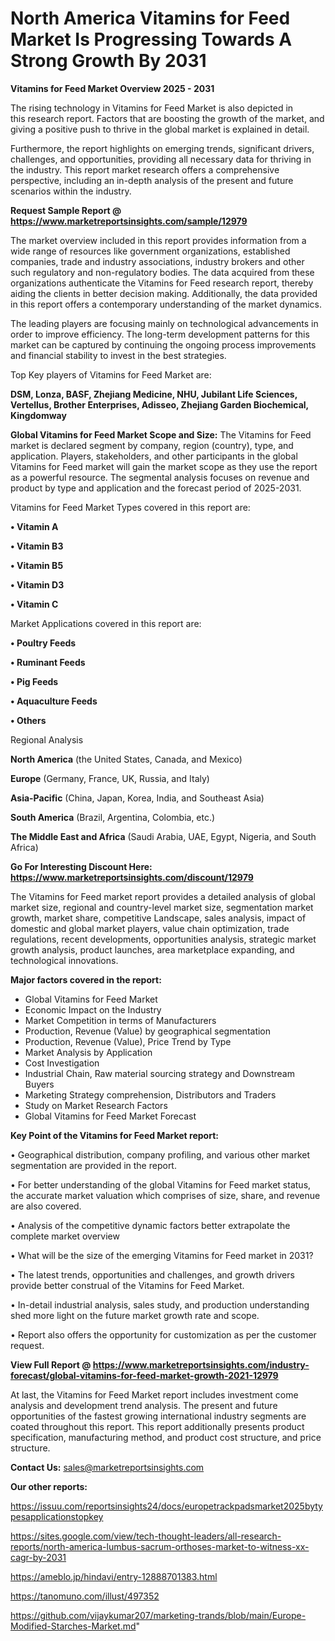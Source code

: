 # North America Vitamins for Feed Market Is Progressing Towards A Strong Growth By 2031

<Strong> Vitamins for Feed Market Overview 2025 - 2031</strong>

The rising technology in Vitamins for Feed Market is also depicted in this research report. Factors that are boosting the growth of the market, and giving a positive push to thrive in the global market is explained in detail.

Furthermore, the report highlights on emerging trends, significant drivers, challenges, and opportunities, providing all necessary data for thriving in the industry. This report market research offers a comprehensive perspective, including an in-depth analysis of the present and future scenarios within the industry.

<strong>Request Sample Report @ <a href=https://www.marketreportsinsights.com/sample/12979>https://www.marketreportsinsights.com/sample/12979</a></strong>

The market overview included in this report provides information from a wide range of resources like government organizations, established companies, trade and industry associations, industry brokers and other such regulatory and non-regulatory bodies. The data acquired from these organizations authenticate the Vitamins for Feed research report, thereby aiding the clients in better decision making. Additionally, the data provided in this report offers a contemporary understanding of the market dynamics.

The leading players are focusing mainly on technological advancements in order to improve efficiency. The long-term development patterns for this market can be captured by continuing the ongoing process improvements and financial stability to invest in the best strategies.

Top Key players of Vitamins for Feed Market are:

<strong>DSM, Lonza, BASF, Zhejiang Medicine, NHU, Jubilant Life Sciences, Vertellus, Brother Enterprises, Adisseo, Zhejiang Garden Biochemical, Kingdomway</strong>

<strong><b>Global Vitamins for Feed Market Scope and Size:</b></strong>
The Vitamins for Feed market is declared segment by company, region (country), type, and application. Players, stakeholders, and other participants in the global Vitamins for Feed market will gain the market scope as they use the report as a powerful resource. The segmental analysis focuses on revenue and product by type and application and the forecast period of 2025-2031.

Vitamins for Feed Market Types covered in this report are:

<strong>• Vitamin A

• Vitamin B3

• Vitamin B5

• Vitamin D3

• Vitamin C</strong>

Market Applications covered in this report are:

<strong>• Poultry Feeds

• Ruminant Feeds

• Pig Feeds

• Aquaculture Feeds

• Others</strong> 

Regional Analysis

<strong>North America</strong> (the United States, Canada, and Mexico)

<strong>Europe</strong> (Germany, France, UK, Russia, and Italy)

<strong>Asia-Pacific</strong> (China, Japan, Korea, India, and Southeast Asia)

<strong>South America</strong> (Brazil, Argentina, Colombia, etc.)

<strong>The Middle East and Africa</strong> (Saudi Arabia, UAE, Egypt, Nigeria, and South Africa)

<strong>Go For Interesting Discount Here: <a href=https://www.marketreportsinsights.com/discount/12979>https://www.marketreportsinsights.com/discount/12979</a></strong>

The Vitamins for Feed market report provides a detailed analysis of global market size, regional and country-level market size, segmentation market growth, market share, competitive Landscape, sales analysis, impact of domestic and global market players, value chain optimization, trade regulations, recent developments, opportunities analysis, strategic market growth analysis, product launches, area marketplace expanding, and technological innovations.

<strong><b>Major factors covered in the report:</b></strong>
<ul>
  <li>Global Vitamins for Feed Market </li>
  <li>Economic Impact on the Industry</li>
  <li>Market Competition in terms of Manufacturers</li>
  <li>Production, Revenue (Value) by geographical segmentation</li>
  <li>Production, Revenue (Value), Price Trend by Type</li>
  <li>Market Analysis by Application</li>
  <li>Cost Investigation</li>
  <li>Industrial Chain, Raw material sourcing strategy and Downstream Buyers</li>
  <li>Marketing Strategy comprehension, Distributors and Traders</li>
  <li>Study on Market Research Factors</li>
  <li>Global Vitamins for Feed Market Forecast</li>
</ul>

<strong><b>Key Point of the Vitamins for Feed Market report:</b></strong>

• Geographical distribution, company profiling, and various other market segmentation are provided in the report.

• For better understanding of the global Vitamins for Feed market status, the accurate market valuation which comprises of size, share, and revenue are also covered.

• Analysis of the competitive dynamic factors better extrapolate the complete market overview

• What will be the size of the emerging Vitamins for Feed market in 2031?

• The latest trends, opportunities and challenges, and growth drivers provide better construal of the Vitamins for Feed Market.

• In-detail industrial analysis, sales study, and production understanding shed more light on the future market growth rate and scope.

• Report also offers the opportunity for customization as per the customer request.

<strong><b>View Full Report @ <a href=https://www.marketreportsinsights.com/industry-forecast/global-vitamins-for-feed-market-growth-2021-12979>https://www.marketreportsinsights.com/industry-forecast/global-vitamins-for-feed-market-growth-2021-12979</a></b></strong>


At last, the Vitamins for Feed Market report includes investment come analysis and development trend analysis. The present and future opportunities of the fastest growing international industry segments are coated throughout this report. This report additionally presents product specification, manufacturing method, and product cost structure, and price structure.

<strong>Contact Us:</strong>
sales@marketreportsinsights.com

<strong>Our other reports:</strong>

<a href=https://issuu.com/reportsinsights24/docs/europetrackpadsmarket2025bytypesapplicationstopkey>https://issuu.com/reportsinsights24/docs/europetrackpadsmarket2025bytypesapplicationstopkey</a>

<a href=https://sites.google.com/view/tech-thought-leaders/all-research-reports/north-america-lumbus-sacrum-orthoses-market-to-witness-xx-cagr-by-2031>https://sites.google.com/view/tech-thought-leaders/all-research-reports/north-america-lumbus-sacrum-orthoses-market-to-witness-xx-cagr-by-2031</a>

<a href=https://ameblo.jp/hindavi/entry-12888701383.html>https://ameblo.jp/hindavi/entry-12888701383.html</a>

<a href=https://tanomuno.com/illust/497352>https://tanomuno.com/illust/497352</a>

<a href=https://github.com/vijaykumar207/marketing-trands/blob/main/Europe-Modified-Starches-Market.md>https://github.com/vijaykumar207/marketing-trands/blob/main/Europe-Modified-Starches-Market.md</a>"
